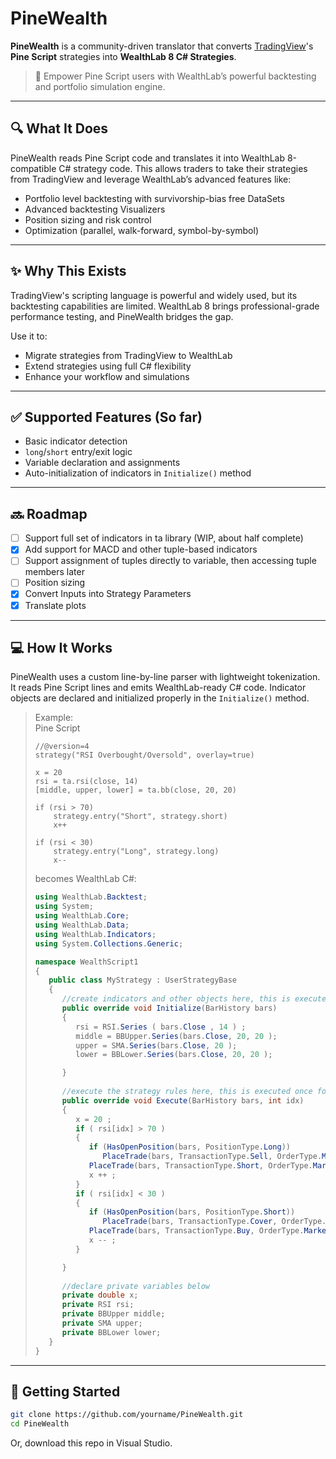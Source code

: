 # PineWealth

**PineWealth** is a community-driven translator that converts [TradingView](https://tradingview.com)'s **Pine Script** strategies into **WealthLab 8 C# Strategies**.

> 🚀 Empower Pine Script users with WealthLab’s powerful backtesting and portfolio simulation engine.

---

## 🔍 What It Does

PineWealth reads Pine Script code and translates it into WealthLab 8-compatible C# strategy code. This allows traders to take their strategies from TradingView and leverage WealthLab’s advanced features like:

- Portfolio level backtesting with survivorship-bias free DataSets
- Advanced backtesting Visualizers
- Position sizing and risk control
- Optimization (parallel, walk-forward, symbol-by-symbol)

---

## ✨ Why This Exists

TradingView's scripting language is powerful and widely used, but its backtesting capabilities are limited. WealthLab 8 brings professional-grade performance testing, and PineWealth bridges the gap.

Use it to:

- Migrate strategies from TradingView to WealthLab
- Extend strategies using full C# flexibility
- Enhance your workflow and simulations

---

## ✅ Supported Features (So far)

- Basic indicator detection
- `long`/`short` entry/exit logic
- Variable declaration and assignments
- Auto-initialization of indicators in `Initialize()` method

---

## 🔜 Roadmap

- [ ] Support full set of indicators in ta library (WIP, about half complete)
- [x] Add support for MACD and other tuple-based indicators
- [ ] Support assignment of tuples directly to variable, then accessing tuple members later 
- [ ] Position sizing
- [x] Convert Inputs into Strategy Parameters
- [x] Translate plots

---

## 💻 How It Works

PineWealth uses a custom line-by-line parser with lightweight tokenization. It reads Pine Script lines and emits WealthLab-ready C# code. Indicator objects are declared and initialized properly in the `Initialize()` method.

> Example:  
> Pine Script  
> ```pinescript
> //@version=4
> strategy("RSI Overbought/Oversold", overlay=true)
> 
> x = 20
> rsi = ta.rsi(close, 14)
> [middle, upper, lower] = ta.bb(close, 20, 20)
> 
> if (rsi > 70)
>     strategy.entry("Short", strategy.short)
>     x++
> 
> if (rsi < 30)
>     strategy.entry("Long", strategy.long)
>     x--
> ```  
>  
> becomes WealthLab C#:
> ```csharp
> using WealthLab.Backtest;
> using System;
> using WealthLab.Core;
> using WealthLab.Data;
> using WealthLab.Indicators;
> using System.Collections.Generic;
> 
> namespace WealthScript1 
> {
>    public class MyStrategy : UserStrategyBase
>    {
>       //create indicators and other objects here, this is executed prior to the main trading loop
>       public override void Initialize(BarHistory bars)
>       {
>          rsi = RSI.Series ( bars.Close , 14 ) ;
>          middle = BBUpper.Series(bars.Close, 20, 20 );
>          upper = SMA.Series(bars.Close, 20 );
>          lower = BBLower.Series(bars.Close, 20, 20 );
> 
>       }
>        
>       //execute the strategy rules here, this is executed once for each bar in the backtest history
>       public override void Execute(BarHistory bars, int idx)
>       {
>          x = 20 ; 
>          if ( rsi[idx] > 70 ) 
>          {
>             if (HasOpenPosition(bars, PositionType.Long))
>                PlaceTrade(bars, TransactionType.Sell, OrderType.Market);
>             PlaceTrade(bars, TransactionType.Short, OrderType.Market, 0, "Short"); 
>             x ++ ; 
>          }
>          if ( rsi[idx] < 30 ) 
>          {
>             if (HasOpenPosition(bars, PositionType.Short))
>                PlaceTrade(bars, TransactionType.Cover, OrderType.Market);
>             PlaceTrade(bars, TransactionType.Buy, OrderType.Market, 0, "Long"); 
>             x -- ; 
>          }
> 
>       }
>        
>       //declare private variables below
>       private double x;
>       private RSI rsi;
>       private BBUpper middle;
>       private SMA upper;
>       private BBLower lower;
>    }
> }
> ```

---

## 🚀 Getting Started

```bash
git clone https://github.com/yourname/PineWealth.git
cd PineWealth
```
Or, download this repo in Visual Studio.
